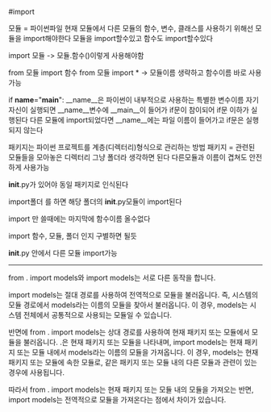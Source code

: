 #import

모듈 = 파이썬파일
현재 모듈에서 다른 모듈의 함수, 변수, 클래스를 사용하기 위해선 모듈을 import해야한다
모듈을 import할수있고 함수도 import할수있다

import 모듈
-> 모듈.함수()이렇게 사용해야함

from 모듈 import 함수
from 모듈 import *
-> 모듈이름 생략하고 함수이름 바로 사용 가능


if __name__="__main__":
__name__은 파이썬이 내부적으로 사용하는 특별한 변수이름
자기자신이 실행되면 __name__변수에 __main__이 들어가 if문이 참이되어 if문 이하가 실행된다
다른 모듈에 import되었다면 __name__에는 파일 이름이 들어가고 if문은 실행되지 않는다



패키지는 파이썬 프로젝트를 계층(디렉터리)형식으로 관리하는 방법
패키지 = 관련된 모듈들을 모아놓은 디렉터리
그냥 폴더라 생각하면 된다
다른모듈과 이름이 겹쳐도 안전하게 사용가능

__init__.py가 있어야 동일 패키지로 인식된다

import폴더 를 하면 해당 폴더의 __init__.py모듈이 import된다

import 만 쓸때에는 마지막에 함수이름 올수없다

import 함수, 모듈, 폴더 인지 구별하면 될듯


__init__.py 안에서 다른 모듈 import가능



---

from . import models와 import models는 서로 다른 동작을 합니다.

import models는 절대 경로를 사용하여 전역적으로 모듈을 불러옵니다. 즉, 시스템의 모듈 경로에서 models라는 이름의 모듈을 찾아서 불러옵니다. 이 경우, models는 시스템 전체에서 공통적으로 사용되는 모듈일 수 있습니다.

반면에 from . import models는 상대 경로를 사용하여 현재 패키지 또는 모듈에서 모듈을 불러옵니다. .은 현재 패키지 또는 모듈을 나타내며, import models는 현재 패키지 또는 모듈 내에서 models라는 이름의 모듈을 가져옵니다. 이 경우, models는 현재 패키지 또는 모듈에 속한 모듈로, 같은 패키지 또는 모듈 내의 다른 모듈과 관련이 있는 경우에 사용됩니다.

따라서 from . import models는 현재 패키지 또는 모듈 내의 모듈을 가져오는 반면, import models는 전역적으로 모듈을 가져온다는 점에서 차이가 있습니다.


